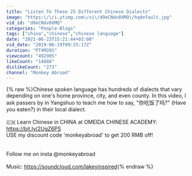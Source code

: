 ```yaml
---
title: "Listen To These 25 Different Chinese Dialects"
image: "https:\/\/i.ytimg.com\/vi\/d9eCNdv0XMQ\/hqdefault.jpg"
vid_id: "d9eCNdv0XMQ"
categories: "People-Blogs"
tags: ["china","chinese","chinese language"]
date: "2021-06-23T15:21:44+03:00"
vid_date: "2019-06-19T09:25:17Z"
duration: "PT4M28S"
viewcount: "492905"
likeCount: "14088"
dislikeCount: "273"
channel: "Monkey Abroad"
---
```

{% raw %}Chinese spoken language has hundreds of dialects that vary depending on one's home province, city, and even county. In this video, I ask passers by in Yangshuo to teach me how to say, &quot;你吃饭了吗?&quot; (Have you eaten?) in their local dialect.<br /><br />🇨🇳 Learn Chinese in CHINA at OMEIDA CHINESE ACADEMY: <a rel="nofollow" target="blank" href="https://bit.ly/2UgZ6PS">https://bit.ly/2UgZ6PS</a><br />USE my discount code 'monkeyabroad' to get 200 RMB off!<br /><br /><br />Follow me on insta @monkeyabroad<br /><br />Music: <a rel="nofollow" target="blank" href="https://soundcloud.com/lakeyinspired">https://soundcloud.com/lakeyinspired</a>{% endraw %}
